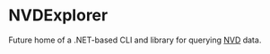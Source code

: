 # NVDExplorer

Future home of a .NET-based CLI and library for querying [NVD](https://nvd.nist.gov) data.

